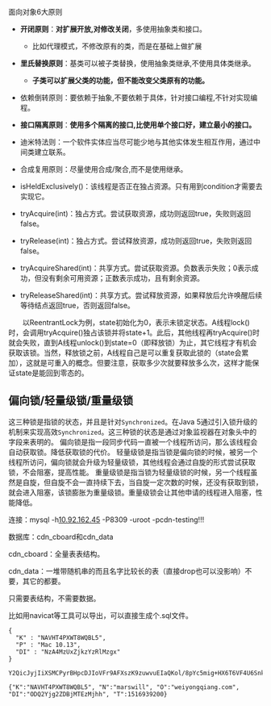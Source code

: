 







面向对象6大原则

- **开闭原则**：**对扩展开放,对修改关闭**，多使用抽象类和接口。
  - 比如代理模式，不修改原有的类，而是在基础上做扩展
- **里氏替换原则**：基类可以被子类替换，使用抽象类继承,不使用具体类继承。
  - **子类可以扩展父类的功能，但不能改变父类原有的功能。**
- 依赖倒转原则：要依赖于抽象,不要依赖于具体，针对接口编程,不针对实现编程。
- **接口隔离原则**：**使用多个隔离的接口,比使用单个接口好，建立最小的接口。**
- 迪米特法则：一个软件实体应当尽可能少地与其他实体发生相互作用，通过中间类建立联系。
- 合成复用原则：尽量使用合成/聚合,而不是使用继承。







- isHeldExclusively()：该线程是否正在独占资源。只有用到condition才需要去实现它。
- tryAcquire(int)：独占方式。尝试获取资源，成功则返回true，失败则返回false。
- tryRelease(int)：独占方式。尝试释放资源，成功则返回true，失败则返回false。
- tryAcquireShared(int)：共享方式。尝试获取资源。负数表示失败；0表示成功，但没有剩余可用资源；正数表示成功，且有剩余资源。
- tryReleaseShared(int)：共享方式。尝试释放资源，如果释放后允许唤醒后续等待结点返回true，否则返回false。

　　以ReentrantLock为例，state初始化为0，表示未锁定状态。A线程lock()时，会调用tryAcquire()独占该锁并将state+1。此后，其他线程再tryAcquire()时就会失败，直到A线程unlock()到state=0（即释放锁）为止，其它线程才有机会获取该锁。当然，释放锁之前，A线程自己是可以重复获取此锁的（state会累加），这就是可重入的概念。但要注意，获取多少次就要释放多么次，这样才能保证state是能回到零态的。







## 偏向锁/轻量级锁/重量级锁

这三种锁是指锁的状态，并且是针对`Synchronized`。在Java 5通过引入锁升级的机制来实现高效`Synchronized`。这三种锁的状态是通过对象监视器在对象头中的字段来表明的。
偏向锁是指一段同步代码一直被一个线程所访问，那么该线程会自动获取锁。降低获取锁的代价。
轻量级锁是指当锁是偏向锁的时候，被另一个线程所访问，偏向锁就会升级为轻量级锁，其他线程会通过自旋的形式尝试获取锁，不会阻塞，提高性能。
重量级锁是指当锁为轻量级锁的时候，另一个线程虽然是自旋，但自旋不会一直持续下去，当自旋一定次数的时候，还没有获取到锁，就会进入阻塞，该锁膨胀为重量级锁。重量级锁会让其他申请的线程进入阻塞，性能降低。











连接：mysql -h[10.92.162.45](/var/folders/rh/jgv9z9yj5g5860ss7tvyyjq40000gp/T/abnerworks.Typora/11AD66A3-D8C0-45F8-BB44-EF8BF44B2194/10.92.162.45) -P8309 -uroot -pcdn-testing\!\!\!

数据库：cdn_cboard和cdn_data



cdn_cboard：全量表表结构。

cdn_data：一堆带随机串的而且名字比较长的表（直接drop也可以没影响）不要，其它的都要。



只需要表结构，不需要数据。

比如用navicat等工具可以导出，可以直接生成个.sql文件。



```
{
  "K" : "NAVHT4PXWT8WQBL5",
  "P" : "Mac 10.13",
  "DI" : "NzA4MzUxZjkzYzRlMzgx"
}
```



```
Y2QicJyjIiXSMCPyrBHpcDJIoVFr9AFXszK9zuwvuEIaQKol/8pYc5mig+HX6T6VF4U6SnkaEcIUVZWkpoRAxrjoV/PqHNhbpnGbyh+pZ9wcdfkMDpQEBWqeIC9hIWaYGidF2RvLpHH3A9pdIe8colO8tNrRF312Q0czq5qHBAzR2k4py9telSi8gx8pH3NOYl3dP3MtuyANkKb6wwqx9/f5os38e2xHca4xjj5edVEuyXHvpog08oXV1HkqVwSQh7QFaIDy9dHs/1nnDiL24X75HoTPym0dsWKsT6trXNe0/psJk5GP4a+nD1MEVKQwMGYAszr4+wMtvs8iXqkSVA==
```



```
{"K":"NAVHT4PXWT8WQBL5", "N":"marswill", "O":"weiyongqiang.com", "DI":"ODQ2Yjg2ZDBjMTEzMjhh", "T":1516939200}
```











































